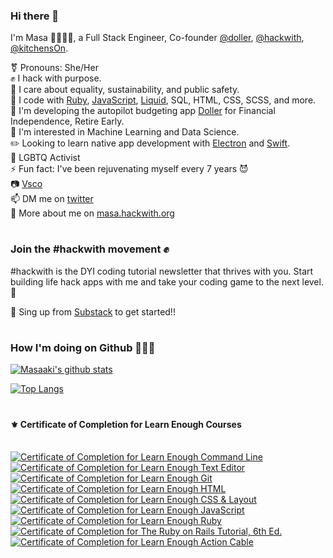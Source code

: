 <!--
**masaakifuruki/masaakifuruki** is a ✨ _special_ ✨ repository because its `README.md` (this file) appears on your GitHub profile.
-->

### Hi there 👋

 I'm Masa 👩🏻‍💻🏡, a Full Stack Engineer, Co-founder [@doller](https://www.doller.app/), [@hackwith](https://hackwith.org), [@kitchensOn](https://kitchenson.app).

 ⚧ Pronouns: She/Her
<br />
 ✊ I hack with purpose.
<br />
 💛 I care about equality, sustainability, and public safety.
<br />
 🚀 I code with [Ruby](https://www.ruby-lang.org/en/), [JavaScript](https://developer.mozilla.org/en-US/docs/Web/JavaScript), [Liquid](https://shopify.github.io/liquid/), SQL, HTML, CSS, SCSS, and more.
<br />
 🍄 I'm developing the autopilot budgeting app [Doller](https://www.doller.app) for Financial Independence, Retire Early.
<br />
 🦄 I'm interested in Machine Learning and Data Science.
<br />
 ✏️ Looking to learn native app development with [Electron](https://www.electronjs.org/) and [Swift](https://developer.apple.com/swift/).
<br />
 🌈 LGBTQ Activist
<br />
 ⚡ Fun fact: I've been rejuvenating myself every 7 years 😈
<br />
 📷 [Vsco](https://vsco.co/dancewithpigeons/gallery)
<br />
 📫 DM me on [twitter](https://twitter.com/masaakifuruki)
<br />
 👀 More about me on [masa.hackwith.org](https://masa.hackwith.org)
<br />

#

### Join the #hackwith movement ✊
#hackwith is the DYI coding tutorial newsletter that thrives with you. Start building life hack apps with me and take your coding game to the next level. 🚀

📧 Sing up from [Substack](https://hackwith.substack.com/) to get started!!

#

### How I'm doing on Github 👩🏻‍💻

[![Masaaki's github stats](https://github-readme-stats.vercel.app/api?username=masaakifuruki&show_icons=true)](https://github.com/anuraghazra/github-readme-stats)

[![Top Langs](https://github-readme-stats.vercel.app/api/top-langs/?username=masaakifuruki&layout=compact)](https://github.com/anuraghazra/github-readme-stats)

#
#### ⚜️ Certificate of Completion for Learn Enough Courses
<br />
<a href="https://www.learnenough.com/certificates/mfuruki"><img src="https://www.learnenough.com/certificates/mfuruki/command-line-tutorial.svg" alt="Certificate of Completion for Learn Enough Command Line"></a><a href="https://www.learnenough.com/certificates/mfuruki"><img src="https://www.learnenough.com/certificates/mfuruki/text-editor-tutorial.svg" alt="Certificate of Completion for Learn Enough Text Editor"></a><a href="https://www.learnenough.com/certificates/mfuruki"><img src="https://www.learnenough.com/certificates/mfuruki/git-tutorial.svg" alt="Certificate of Completion for Learn Enough Git"></a><a href="https://www.learnenough.com/certificates/mfuruki"><img src="https://www.learnenough.com/certificates/mfuruki/html-tutorial.svg" alt="Certificate of Completion for Learn Enough HTML"></a><a href="https://www.learnenough.com/certificates/mfuruki"><img src="https://www.learnenough.com/certificates/mfuruki/css-and-layout-tutorial.svg" alt="Certificate of Completion for Learn Enough CSS &amp; Layout"></a><a href="https://www.learnenough.com/certificates/mfuruki"><img src="https://www.learnenough.com/certificates/mfuruki/javascript-tutorial.svg" alt="Certificate of Completion for Learn Enough JavaScript"></a><a href="https://www.learnenough.com/certificates/mfuruki"><img src="https://www.learnenough.com/certificates/mfuruki/ruby-tutorial.svg" alt="Certificate of Completion for Learn Enough Ruby"></a><a href="https://www.learnenough.com/certificates/mfuruki"><img src="https://www.learnenough.com/certificates/mfuruki/ruby-on-rails-6th-edition-tutorial.svg" alt="Certificate of Completion for The Ruby on Rails Tutorial, 6th Ed."></a><a href="https://www.learnenough.com/certificates/mfuruki"><img src="https://www.learnenough.com/certificates/mfuruki/action-cable-tutorial.svg" alt="Certificate of Completion for Learn Enough Action Cable"></a>
